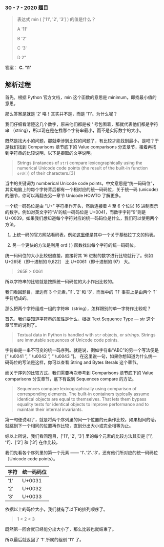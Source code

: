### 30 - 7 - 2020 题目

> 表达式 min ( ['11', '2', '3’] ) 的值是什么？
>
> A '11'
>
> B '2'
>
> C '3'
>
> D 2"



答案： **C. ‘11’**

## 解析过程

首先，根据 Python 官方文档，min 这个函数的意思是 minimum，即找最小值的意思。

那么答案是就是 ’2’ 咯！其实并不是，而是 ’11’。为什么呢？

我们仔细看清楚这几个数字，原来他们都是被 ‘ 号包围着，那就代表他们都是字符串 （string），所以现在是在找哪个字符串最小，而不是实际数字的大小。

既然是找大小的问题，那就牵涉到比较的问题了，有比较才能找到最小，是吧？于是我们找到 Comparisons 章节底下的 Value comparisons 分支章节，接着再找到字符串的比较说明，以下是撷取的文字说明。

> Strings (instances of `str`) compare lexicographically using the numerical Unicode code points (the result of the built-in function `ord()`) of their characters.[3]

当中的关键词为 numberical Unicode code points，中文意思是“统一码码位”，其实电脑上的每个字符背后都有一个相对应的统一码码位，关于统一码 (unicode) 的细节，你可以再翻去另一章节 Unicode HOWTO 了解更多。

一个统一码码位是由 “U+” 字符串作开头，然后连接着 4 至 6 个位以 16 进制表示的数字。例如对英文字符“A”的统一码码位是 U+0041，而数字字符“9”则是 U+0039。如果我们想知道每个字符对应的统一码码位是什么，我们可以使用两个方法。

1. 上统一码的官方网站看码表，例如[这里](https://www.unicode.org/charts/PDF/U0000.pdf)便是其中一个关于基础拉丁文的码表。

2. 另一个更快的方法是利用 ord ( ) 函数找出每个字符的统一码码位。

统一码码位的大小比较很直接，直接将其 16 进制的数字进行比较就行了。例如 U+265E（即十进制的 9,822） 比 U+0061（即十进制的 97） 大。

> 265E > 0061

所以字符串的比较就是按照统一码码位的大小作出比较的。

我们看回题目，里边有 3 个元素，’11’、’2’ 和 ‘3’，而当中的 ’11’ 事实上是由两个 ‘1’ 字符组成的。

那么把两个字符组成一组的字符串（string），怎样跟别的单一字符作比较呢？

首先，我们要知道字符串的属性是什么，根据 Text Sequence Type — str 这个章节里的说到了。

> Textual data in Python is handled with `str` objects, or *strings*. Strings are immutable sequences of Unicode code points.

字符串是一串不可变的统一码序列。就是说，例如字符串“ABC”的另一个写法便是  [“ \u0041 ”, ” \u0042 ”, ” \u0043 ”]。 在这里说一句，如果你想知道为什么统一码码位的写法是这样，你可以查看 String and Bytes literals 这个章节。

而关于序列的比较方式，我们需要再次参考到 Comparisons 章节底下的 Value comparisons 分支章节，底下有说到 Sequences compare 的方法。

> Sequences compare lexicographically using comparison of corresponding elements. The built-in containers typically assume identical objects are equal to themselves. That lets them bypass equality tests for identical objects to improve performance and to maintain their internal invariants.

第一句便说明了，就是将两个序列里的同一个位置的元素作比较，如果相同的话，就跳到下一个相同的位置再作比较，直到分出大小或完全相等为止。

综以上所说，我们看回题目，['11', '2', '3’] 里的每个元素的比较方法其实是 [‘1’, ‘1’]、[‘2’] 和 [‘3’] 在作比较。

我们先看各个序列里的第一个元素 —— ’1’、’2’、’3’，还有他们所对应的统一码码位（Unicode code points）。

| 字符 | 统一码码位 |
| ---- | ---------- |
| ‘1’  | U+0031     |
| ‘2’  | U+0032     |
| ‘3’  | U+0033     |

依据以上的码位大小，我们就有了以下的排列顺序了。

> 1 < 2 < 3

既然第一回合就已经能分出大小了，那么比较也就结束了。

所以最后就返回了 ‘1’ 所属的组别 ’11’ 了。
